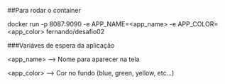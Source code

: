 ##Para rodar o container

docker run -p 8087:9090 -e APP_NAME=<app_name> -e APP_COLOR=<app_color> fernando/desafio02

###Variáves de espera da aplicação

<app_name> --> Nome para aparecer na tela

<app_color> --> Cor no fundo (blue, green, yellow, etc...)
